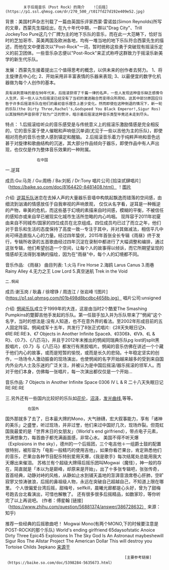             关于后摇音乐（Post Rock）的简介    ![后摇](https://p1.ssl.qhmsg.com/dr/270_500_/t017fd27d192e409e52.jpg)
            
            
   背景：美国村声杂志刊载了一篇由英国乐评家西蒙·雷诺兹(Simon Reynolds)所写的文章，西蒙先生描绘出，在九十年代中期，一群以"Drag City"、Trill JockeyToo Pure这几个厂牌为主的地下乐队的音乐，而在此一大范畴下，恰好当时的芝加哥市、英美两国及欧洲各地，均有一堆当地的地下乐队符合西蒙先生的描述，而他在文中便首次以"Post-Rock"一词，暂时统称这些勇于突破现有摇滚乐定义的前卫团体。一些音乐杂志便以"Post-Rock"来正式称呼这群致力于摇滚乐新美学的新生代乐队。
           
   发展：西蒙先生接着提出三个值得思考的概念，以供未来的创作者去努力。
1、将主旋律去中心化;
2、开始采用非丰富表情的乐器来表现;
3、以最便宜的数字化机器做为每个人创作的基本。

    具有讽刺意味的是在90年代末，后摇滚获得了千篇一律的名声，一些人发现这种音乐缺乏感情令人生厌，另一些人认为后摇滚已经没有了当初的激进融合而变得众所周知，这其中部分原因应归咎于许多后摇滚乐队在他们的最初音乐理念上甚少变化。然而即使在这种倒退的情况下，新一轮的乐队(the Dirty Three,Rachel's,Godspeed You Black Emperor!,Sigur Ros)以其独特的声音获得了较为广泛的赞许，暗示着后摇滚这种音乐类型毕竟还未走到尽头。   

   特点：
   1.后摇滚给听众的音乐感受是与传统意义上的摇滚乐激励情感是完全相反的，它的音乐富于使人催眠和声响低沉单调(尤见于一些以吉他为主的乐队)，即使相对亮色的音乐也使人感到镇定和醒脑。
   2.后摇滚音乐着力于纯粹声响和音色远甚于对旋律和歌曲结构的沉迷，其大部分作品倾向于器乐，即使作品中有人声出现，也仅仅是作为整体音乐效果的一种附属。


                  在中国
   一.逆耳
   
成员:Gu:马尧 / Gu:周杨 / Ba:刘拓 / Dr:Tony 
唱片公司:[拾柒贰肆唱片]（https://baike.so.com/doc/8164420-8481408.html）  ！[图片](https://p1.ssl.qhmsg.com/t01b7c3fd924e7b53c1.jpg)

介绍:
[逆耳乐队](https://baike.so.com/doc/2387930-2524967.html)迷恋在去掉人声的大量器乐音墙中构筑起飘逸而错落的空间感，由细流到汹涌的情感放任于自我审视的声响景观， 仅仅从名字看，逆耳是一种叛逆的产物，审美的危机，而这些基于幻境的素描来自时间感，模糊的平衡，不被信任的感知亦或来自早已被现实化城市生活所忽略的内心呜咽。
现阵容于2011年初夏由来自不同城市/国家的四位成员在北京组成。四位成员均已过了而立之年，他们对于音乐和生活的态度保持了高度一致--专注于其中，并对其做减法，相信平凡中尚可缔造直指人心的力量。经过四年蛰伏，2015年首张全长专辑《雨昼》终于发行，专辑所收录的五首歌曲经过四年沉淀在录制中都进行了大幅调整和编排，通过这张专辑，他们希望创造一个空间，让每个人的故事得以倾诉，而它所期望呈现的情感却无法得到准确的描绘，因为在"雨昼"中，每个人的幻境都不同。

音乐作品:
《雨昼》
曲目列表:
1.火马 Fire Horse
2.海鸥 Larus Canus
3.雨巷 Rainy Alley
4.无力之王 Low Lord
5.真空迷航 Trek in the Void 


    二.惘闻
  
成员:谢玉岗 / 耿鑫 / 徐增铮 / 周连江 / 张岩峰      ![图片](https://p1.ssl.qhmsg.com/t01b498d8bcdbc4658b.jpg）
唱片公司:unsigned

介绍:
[惘闻乐队](https://baike.so.com/doc/6249113-6462523.html)成立于1999年的大连，这是由当时2个酷爱The Smashing Pumpkins的蹩脚吉他手发起的乐队。第一任鼓手加入并为乐队带来了"惘闻"这个名字，当时的想法是:没有人知道，也不在意外界的看法。至2002年形成目前的五人固定阵容。惘闻成军十五年，共发行了8张正式唱片:《28天失眠日记》、《RE:RE:RE:》、《7 Objects in Another Infinite Space》、《0306》、《IV》、《L & R》、《0.7》、《八匹马》，并且于2012年末推出的惘闻同瑞典乐队pg lost的split黑胶唱片，《0.7》与《八匹马》都发行有黑胶唱片。惘闻的音乐仿佛在讲述一个个藏于他们内心的故事，或而是短暂的愉悦，或而是长久的悲恸。十年稳定坚实的创作，一场场令人激动振奋的现场演出，也使惘闻的名字开始越来越多的受到来自国内外业内人士及乐迷的广泛关注，并被认为是中国后摇滚/器乐摇滚的领军人。而对于他们本身，仿佛每一张唱片，每一次演出都仅仅是一个开始… 

音乐作品:
7 Objects in Another Infinite Space
0306
Ⅳ
L & R
二十八天失眠日记
RE:RE:RE

   三.另外还有一些国内比较好的乐队如[花伦](https://baike.so.com/doc/5798669-6011464.html)，[沼泽](https://baike.so.com/doc/7596831-7870926.html)，[发光曲线](https://baike.so.com/doc/7067707-7290617.html),等等。
   
   
   
              在国外
   
   国外那就多了去了，日本最大牌的Mono，大气磅礴，宏大叙事能力，享有「诸神的美乐」之盛誉，听过现场，并非过誉，他们来过中国好几次，现场炸裂。但霓虹国我最爱的是「世界末日的女朋友」（World's end girlfriend），带点电子元素，充满想象力，每首曲子都充满画面感，非常心水。
美国不得不听天爆（Explosions in the sky），德州的一个后摇团，三个电吉他＋一组爵士鼓的配置很特别，被形容为「电影一般精巧的使用吉他」，如果你看芒果台，肯定熟悉他们的音乐，芒果台各种节目配乐特别爱用天爆，《我是歌手》每次结尾处总能用我大天爆出来催泪。
苏格兰有个超级大牌得后摇乐团叫Mogwai（魔怪），神一般的存在，简直就是「本以为是巅峰，却原来是开始」，出了十多张专辑吧，张张传奇，首首经典，动静对峙的风格，从静如止水到铺天盖地的澎湃音浪席卷心肝肺，空旷寂寥又惊涛骇浪，后摇的鼻祖级人物，永远在突破自己超越自己，不知道上限在哪里。
个人很偏爱台湾后摇，甜梅号，selfkill，晨曦光廊都是心头好，曾为了甜梅号跑去台北看演出，可惜也解散了。
还有很多很多后摇精品，如数家珍，等你听完了以上再说吧。
(作者：傅星翰
[链接]（https://www.zhihu.com/question/56881374/answer/386728632）
来源：知乎)

推荐一些经典的后摇歌曲吧！ 
Mogwai
Mono(有两个MONO,下的时候要注意是POST-ROCK的那个乐队)
World's ending girlfriend
65daysofstatic
Anoice
Dirty Three
Epic45
Explosions In The Sky
God Is An Astronaut
maybeshewill
Sigur Ros
The Allstar Project
The American Dollar
This will destroy you
Tortoise
Childs
3epkano
[来源于](https://zhidao.baidu.com/question/54901625.html)



                                                         [主要参考链接]（https://baike.so.com/doc/5398284-5635673.html）





     
            
            
